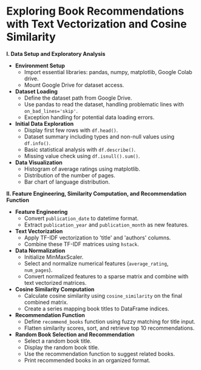 # **Exploring Book Recommendations with Text Vectorization and Cosine Similarity**

**I. Data Setup and Exploratory Analysis**
- **Environment Setup**
  - Import essential libraries: pandas, numpy, matplotlib, Google Colab drive.
  - Mount Google Drive for dataset access.
- **Dataset Loading**
  - Define the dataset path from Google Drive.
  - Use pandas to read the dataset, handling problematic lines with `on_bad_lines='skip'`.
  - Exception handling for potential data loading errors.
- **Initial Data Exploration**
  - Display first few rows with `df.head()`.
  - Dataset summary including types and non-null values using `df.info()`.
  - Basic statistical analysis with `df.describe()`.
  - Missing value check using `df.isnull().sum()`.
- **Data Visualization**
  - Histogram of average ratings using matplotlib.
  - Distribution of the number of pages.
  - Bar chart of language distribution.

**II. Feature Engineering, Similarity Computation, and Recommendation Function**
- **Feature Engineering**
  - Convert `publication_date` to datetime format.
  - Extract `publication_year` and `publication_month` as new features.
- **Text Vectorization**
  - Apply TF-IDF vectorization to 'title' and 'authors' columns.
  - Combine these TF-IDF matrices using `hstack`.
- **Data Normalization**
  - Initialize MinMaxScaler.
  - Select and normalize numerical features (`average_rating`, `num_pages`).
  - Convert normalized features to a sparse matrix and combine with text vectorized matrices.
- **Cosine Similarity Computation**
  - Calculate cosine similarity using `cosine_similarity` on the final combined matrix.
  - Create a series mapping book titles to DataFrame indices.
- **Recommendation Function**
  - Define `recommend_books` function using fuzzy matching for title input.
  - Flatten similarity scores, sort, and retrieve top 10 recommendations.
- **Random Book Selection and Recommendation**
  - Select a random book title.
  - Display the random book title.
  - Use the recommendation function to suggest related books.
  - Print recommended books in an organized format.
